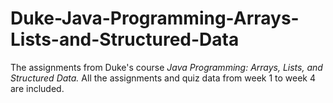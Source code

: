 # Duke-Java-Programming-Arrays-Lists-and-Structured-Data
The assignments from Duke's course *Java Programming: Arrays, Lists, and Structured Data.*
All the assignments and quiz data from week 1 to week 4 are included.
